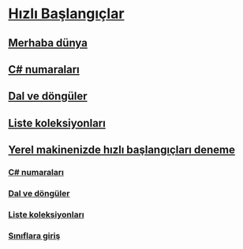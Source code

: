 # [Hızlı Başlangıçlar](index.md)
## [Merhaba dünya](hello-world.yml)
## [C# numaraları](numbers-in-csharp.yml)
## [Dal ve döngüler](branches-and-loops.yml)
## [Liste koleksiyonları](list-collection.yml)
## [Yerel makinenizde hızlı başlangıçları deneme](local-environment.md)
### [C# numaraları](numbers-in-csharp-local.md)
### [Dal ve döngüler](branches-and-loops-local.md)
### [Liste koleksiyonları](arrays-and-collections.md)
### [Sınıflara giriş](introduction-to-classes.md)
